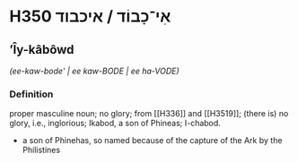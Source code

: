 # H350 אִי־כָבוֹד / איכבוד

## ʼÎy-kâbôwd

_(ee-kaw-bode' | ee kaw-BODE | ee ha-VODE)_

### Definition

proper masculine noun; no glory; from [[H336]] and [[H3519]]; (there is) no glory, i.e., inglorious; Ikabod, a son of Phineas; I-chabod.

- a son of Phinehas, so named because of the capture of the Ark by the Philistines
